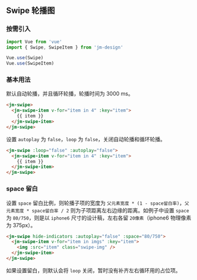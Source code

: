 ## Swipe 轮播图

### 按需引入

```javascript
import Vue from 'vue'
import { Swipe, SwipeItem } from 'jm-design'

Vue.use(Swipe)
Vue.use(SwipeItem)
```

### 基本用法

默认自动轮播，并且循环轮播，轮播时间为 3000 ms。

```html
<jm-swipe>
  <jm-swipe-item v-for="item in 4" :key="item">
    {{ item }}
  </jm-swipe-item>
</jm-swipe>
```

设置 `autoplay` 为 `false`，`loop` 为 `false`，关闭自动轮播和循环轮播。

```html
<jm-swipe :loop="false" :autoplay="false">
  <jm-swipe-item v-for="item in 4" :key="item">
    {{ item }}
  </jm-swipe-item>
</jm-swipe>
```

### space 留白

设置 `space` 留白比例，则轮播子项的宽度为 `父元素宽度 * (1 - space留白率)`，`父元素宽度 * space留白率 / 2` 则为子项距离左右边缘的距离。如例子中设置
`space` 为 `80/750`，则是以 `iphone6` 尺寸的设计稿，左右各留 `20像素`（iphone6 物理像素为 375px）。

```html
<jm-swipe hide-indicators :autoplay="false" :space="80/750">
  <jm-swipe-item v-for="item in imgs" :key="item">
    <img :src="item" class="swipe-img" />
  </jm-swipe-item>
</jm-swipe>
```

如果设置留白，则默认会将 `loop` 关闭，暂时没有补齐左右循环用的占位项。

